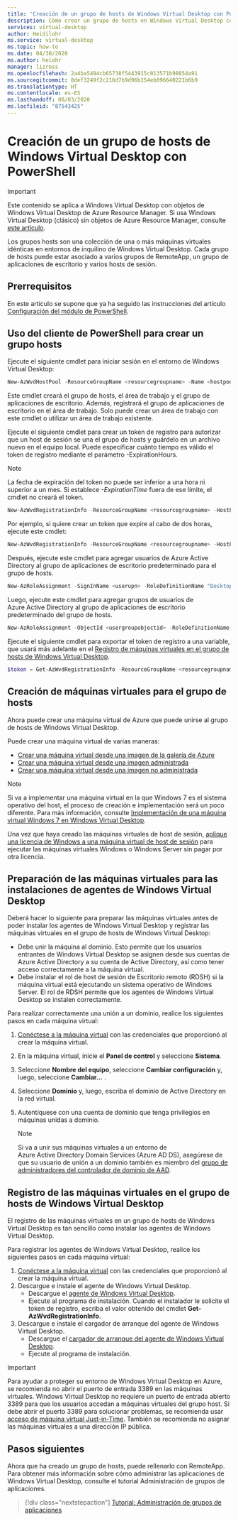 ```yaml
---
title: 'Creación de un grupo de hosts de Windows Virtual Desktop con PowerShell: Azure'
description: Cómo crear un grupo de hosts en Windows Virtual Desktop con cmdlets de PowerShell.
services: virtual-desktop
author: Heidilohr
ms.service: virtual-desktop
ms.topic: how-to
ms.date: 04/30/2020
ms.author: helohr
manager: lizross
ms.openlocfilehash: 2a4ba5494cb65738f5443915c013571b98854a91
ms.sourcegitcommit: 8def3249f2c216d7b9d96b154eb096640221b6b9
ms.translationtype: HT
ms.contentlocale: es-ES
ms.lasthandoff: 08/03/2020
ms.locfileid: "87543425"
---
```

# <a name="create-a-windows-virtual-desktop-host-pool-with-powershell"></a>Creación de un grupo de hosts de Windows Virtual Desktop con PowerShell

>[!IMPORTANT]
>Este contenido se aplica a Windows Virtual Desktop con objetos de Windows Virtual Desktop de Azure Resource Manager. Si usa Windows Virtual Desktop (clásico) sin objetos de Azure Resource Manager, consulte [este artículo](./virtual-desktop-fall-2019/create-host-pools-powershell-2019.md).

Los grupos hosts son una colección de una o más máquinas virtuales idénticas en entornos de inquilino de Windows Virtual Desktop. Cada grupo de hosts puede estar asociado a varios grupos de RemoteApp, un grupo de aplicaciones de escritorio y varios hosts de sesión.

## <a name="prerequisites"></a>Prerrequisitos

En este artículo se supone que ya ha seguido las instrucciones del artículo [Configuración del módulo de PowerShell](powershell-module.md).

## <a name="use-your-powershell-client-to-create-a-host-pool"></a>Uso del cliente de PowerShell para crear un grupo hosts

Ejecute el siguiente cmdlet para iniciar sesión en el entorno de Windows Virtual Desktop:

```powershell
New-AzWvdHostPool -ResourceGroupName <resourcegroupname> -Name <hostpoolname> -WorkspaceName <workspacename> -HostPoolType <Pooled|Personal> -LoadBalancerType <BreadthFirst|DepthFirst|Persistent> -Location <region> -DesktopAppGroupName <appgroupname>
```

Este cmdlet creará el grupo de hosts, el área de trabajo y el grupo de aplicaciones de escritorio. Además, registrará el grupo de aplicaciones de escritorio en el área de trabajo. Solo puede crear un área de trabajo con este cmdlet o utilizar un área de trabajo existente.

Ejecute el siguiente cmdlet para crear un token de registro para autorizar que un host de sesión se una el grupo de hosts y guárdelo en un archivo nuevo en el equipo local. Puede especificar cuánto tiempo es válido el token de registro mediante el parámetro -ExpirationHours.

>[!NOTE]
>La fecha de expiración del token no puede ser inferior a una hora ni superior a un mes. Si establece *-ExpirationTime* fuera de ese límite, el cmdlet no creará el token.

```powershell
New-AzWvdRegistrationInfo -ResourceGroupName <resourcegroupname> -HostPoolName <hostpoolname> -ExpirationTime $((get-date).ToUniversalTime().AddDays(1).ToString('yyyy-MM-ddTHH:mm:ss.fffffffZ'))
```

Por ejemplo, si quiere crear un token que expire al cabo de dos horas, ejecute este cmdlet:

```powershell
New-AzWvdRegistrationInfo -ResourceGroupName <resourcegroupname> -HostPoolName <hostpoolname> -ExpirationTime $((get-date).ToUniversalTime().AddHours(2).ToString('yyyy-MM-ddTHH:mm:ss.fffffffZ'))
```

Después, ejecute este cmdlet para agregar usuarios de Azure Active Directory al grupo de aplicaciones de escritorio predeterminado para el grupo de hosts.

```powershell
New-AzRoleAssignment -SignInName <userupn> -RoleDefinitionName "Desktop Virtualization User" -ResourceName <hostpoolname+"-DAG"> -ResourceGroupName <resourcegroupname> -ResourceType 'Microsoft.DesktopVirtualization/applicationGroups'
```

Luego, ejecute este cmdlet para agregar grupos de usuarios de Azure Active Directory al grupo de aplicaciones de escritorio predeterminado del grupo de hosts.

```powershell
New-AzRoleAssignment -ObjectId <usergroupobjectid> -RoleDefinitionName "Desktop Virtualization User" -ResourceName <hostpoolname+"-DAG"> -ResourceGroupName <resourcegroupname> -ResourceType 'Microsoft.DesktopVirtualization/applicationGroups'
```

Ejecute el siguiente cmdlet para exportar el token de registro a una variable, que usará más adelante en el [Registro de máquinas virtuales en el grupo de hosts de Windows Virtual Desktop](#register-the-virtual-machines-to-the-windows-virtual-desktop-host-pool).

```powershell
$token = Get-AzWvdRegistrationInfo -ResourceGroupName <resourcegroupname> -HostPoolName <hostpoolname>
```

## <a name="create-virtual-machines-for-the-host-pool"></a>Creación de máquinas virtuales para el grupo de hosts

Ahora puede crear una máquina virtual de Azure que puede unirse al grupo de hosts de Windows Virtual Desktop.

Puede crear una máquina virtual de varias maneras:

- [Crear una máquina virtual desde una imagen de la galería de Azure](../virtual-machines/windows/quick-create-portal.md#create-virtual-machine)
- [Crear una máquina virtual desde una imagen administrada](../virtual-machines/windows/create-vm-generalized-managed.md)
- [Crear una máquina virtual desde una imagen no administrada](https://github.com/Azure/azure-quickstart-templates/tree/master/101-vm-user-image-data-disks)

>[!NOTE]
>Si va a implementar una máquina virtual en la que Windows 7 es el sistema operativo del host, el proceso de creación e implementación será un poco diferente. Para más información, consulte [Implementación de una máquina virtual Windows 7 en Windows Virtual Desktop](./virtual-desktop-fall-2019/deploy-windows-7-virtual-machine.md).

Una vez que haya creado las máquinas virtuales de host de sesión, [aplique una licencia de Windows a una máquina virtual de host de sesión](./apply-windows-license.md#apply-a-windows-license-to-a-session-host-vm) para ejecutar las máquinas virtuales Windows o Windows Server sin pagar por otra licencia.

## <a name="prepare-the-virtual-machines-for-windows-virtual-desktop-agent-installations"></a>Preparación de las máquinas virtuales para las instalaciones de agentes de Windows Virtual Desktop

Deberá hacer lo siguiente para preparar las máquinas virtuales antes de poder instalar los agentes de Windows Virtual Desktop y registrar las máquinas virtuales en el grupo de hosts de Windows Virtual Desktop:

- Debe unir la máquina al dominio. Esto permite que los usuarios entrantes de Windows Virtual Desktop se asignen desde sus cuentas de Azure Active Directory a su cuenta de Active Directory, así como tener acceso correctamente a la máquina virtual.
- Debe instalar el rol de host de sesión de Escritorio remoto (RDSH) si la máquina virtual está ejecutando un sistema operativo de Windows Server. El rol de RDSH permite que los agentes de Windows Virtual Desktop se instalen correctamente.

Para realizar correctamente una unión a un dominio, realice los siguientes pasos en cada máquina virtual:

1. [Conéctese a la máquina virtual](../virtual-machines/windows/quick-create-portal.md#connect-to-virtual-machine) con las credenciales que proporcionó al crear la máquina virtual.
2. En la máquina virtual, inicie el **Panel de control** y seleccione **Sistema**.
3. Seleccione **Nombre del equipo**, seleccione **Cambiar configuración** y, luego, seleccione **Cambiar…** .
4. Seleccione **Dominio** y, luego, escriba el dominio de Active Directory en la red virtual.
5. Autentíquese con una cuenta de dominio que tenga privilegios en máquinas unidas a dominio.

    >[!NOTE]
    > Si va a unir sus máquinas virtuales a un entorno de Azure Active Directory Domain Services (Azure AD DS), asegúrese de que su usuario de unión a un dominio también es miembro del [grupo de administradores del controlador de dominio de AAD](../active-directory-domain-services/tutorial-create-instance-advanced.md#configure-an-administrative-group).

## <a name="register-the-virtual-machines-to-the-windows-virtual-desktop-host-pool"></a>Registro de las máquinas virtuales en el grupo de hosts de Windows Virtual Desktop

El registro de las máquinas virtuales en un grupo de hosts de Windows Virtual Desktop es tan sencillo como instalar los agentes de Windows Virtual Desktop.

Para registrar los agentes de Windows Virtual Desktop, realice los siguientes pasos en cada máquina virtual:

1. [Conéctese a la máquina virtual](../virtual-machines/windows/quick-create-portal.md#connect-to-virtual-machine) con las credenciales que proporcionó al crear la máquina virtual.
2. Descargue e instale el agente de Windows Virtual Desktop.
   - Descargue el [agente de Windows Virtual Desktop](https://query.prod.cms.rt.microsoft.com/cms/api/am/binary/RWrmXv).
   - Ejecute al programa de instalación. Cuando el instalador le solicite el token de registro, escriba el valor obtenido del cmdlet **Get-AzWvdRegistrationInfo**.
3. Descargue e instale el cargador de arranque del agente de Windows Virtual Desktop.
   - Descargue el [cargador de arranque del agente de Windows Virtual Desktop](https://query.prod.cms.rt.microsoft.com/cms/api/am/binary/RWrxrH).
   - Ejecute al programa de instalación.

>[!IMPORTANT]
>Para ayudar a proteger su entorno de Windows Virtual Desktop en Azure, se recomienda no abrir el puerto de entrada 3389 en las máquinas virtuales. Windows Virtual Desktop no requiere un puerto de entrada abierto 3389 para que los usuarios accedan a máquinas virtuales del grupo host. Si debe abrir el puerto 3389 para solucionar problemas, se recomienda usar [acceso de máquina virtual Just-in-Time](../security-center/security-center-just-in-time.md). También se recomienda no asignar las máquinas virtuales a una dirección IP pública.

## <a name="next-steps"></a>Pasos siguientes

Ahora que ha creado un grupo de hosts, puede rellenarlo con RemoteApp. Para obtener más información sobre cómo administrar las aplicaciones de Windows Virtual Desktop, consulte el tutorial Administración de grupos de aplicaciones.

> [!div class="nextstepaction"]
> [Tutorial: Administración de grupos de aplicaciones](./manage-app-groups.md)
